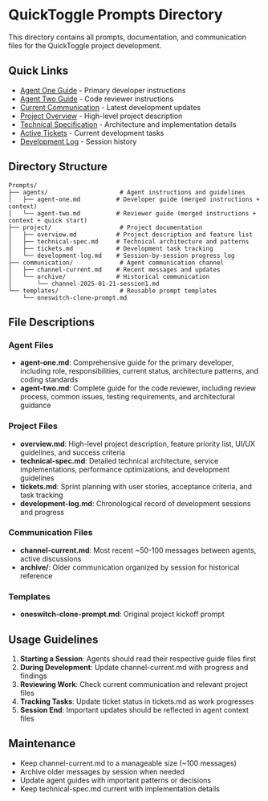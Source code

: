 # QuickToggle Prompts Directory

This directory contains all prompts, documentation, and communication files for the QuickToggle project development.

## Quick Links

- [Agent One Guide](agents/agent-one.md) - Primary developer instructions
- [Agent Two Guide](agents/agent-two.md) - Code reviewer instructions
- [Current Communication](communication/channel-current.md) - Latest development updates
- [Project Overview](project/overview.md) - High-level project description
- [Technical Specification](project/technical-spec.md) - Architecture and implementation details
- [Active Tickets](project/tickets.md) - Current development tasks
- [Development Log](project/development-log.md) - Session history

## Directory Structure

```
Prompts/
├── agents/                    # Agent instructions and guidelines
│   ├── agent-one.md          # Developer guide (merged instructions + context)
│   └── agent-two.md          # Reviewer guide (merged instructions + context + quick start)
├── project/                   # Project documentation
│   ├── overview.md           # Project description and feature list
│   ├── technical-spec.md     # Technical architecture and patterns
│   ├── tickets.md            # Development task tracking
│   └── development-log.md    # Session-by-session progress log
├── communication/             # Agent communication channel
│   ├── channel-current.md    # Recent messages and updates
│   └── archive/              # Historical communication
│       └── channel-2025-01-21-session1.md
└── templates/                 # Reusable prompt templates
    └── oneswitch-clone-prompt.md
```

## File Descriptions

### Agent Files
- **agent-one.md**: Comprehensive guide for the primary developer, including role, responsibilities, current status, architecture patterns, and coding standards
- **agent-two.md**: Complete guide for the code reviewer, including review process, common issues, testing requirements, and architectural guidance

### Project Files
- **overview.md**: High-level project description, feature priority list, UI/UX guidelines, and success criteria
- **technical-spec.md**: Detailed technical architecture, service implementations, performance optimizations, and development guidelines
- **tickets.md**: Sprint planning with user stories, acceptance criteria, and task tracking
- **development-log.md**: Chronological record of development sessions and progress

### Communication Files
- **channel-current.md**: Most recent ~50-100 messages between agents, active discussions
- **archive/**: Older communication organized by session for historical reference

### Templates
- **oneswitch-clone-prompt.md**: Original project kickoff prompt

## Usage Guidelines

1. **Starting a Session**: Agents should read their respective guide files first
2. **During Development**: Update channel-current.md with progress and findings
3. **Reviewing Work**: Check current communication and relevant project files
4. **Tracking Tasks**: Update ticket status in tickets.md as work progresses
5. **Session End**: Important updates should be reflected in agent context files

## Maintenance

- Keep channel-current.md to a manageable size (~100 messages)
- Archive older messages by session when needed
- Update agent guides with important patterns or decisions
- Keep technical-spec.md current with implementation details